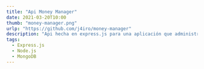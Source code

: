 ```yaml
---
title: "Api Money Manager"
date: 2021-03-20T10:00
thumb: "money-manager.png"
urlp: "https://github.com/j4iro/money-manager"
description: "Api hecha en express.js para una aplicación que administrará tus finanzas personales (En desarrollo)"
tags:
  - Express.js
  - Node.js
  - MongoDB
---
```

